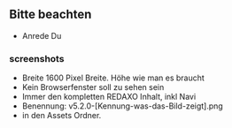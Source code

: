 
## Bitte beachten

* Anrede Du


### screenshots

* Breite 1600 Pixel Breite. Höhe wie man es braucht
* Kein Browserfenster soll zu sehen sein
* Immer den kompletten REDAXO Inhalt, inkl Navi
* Benennung: v5.2.0-[Kennung-was-das-Bild-zeigt].png 
* in den Assets Ordner. 
